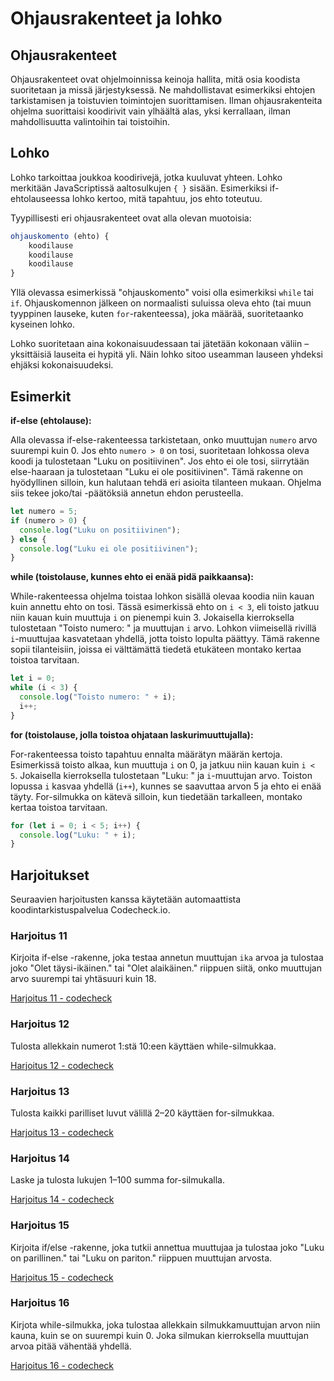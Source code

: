 
# Ohjausrakenteet ja lohko

## Ohjausrakenteet
Ohjausrakenteet ovat ohjelmoinnissa keinoja hallita, mitä osia koodista suoritetaan ja missä järjestyksessä. Ne mahdollistavat esimerkiksi ehtojen tarkistamisen ja toistuvien toimintojen suorittamisen. Ilman ohjausrakenteita ohjelma suorittaisi koodirivit vain ylhäältä alas, yksi kerrallaan, ilman mahdollisuutta valintoihin tai toistoihin.

## Lohko
Lohko tarkoittaa joukkoa koodirivejä, jotka kuuluvat yhteen. Lohko merkitään JavaScriptissä aaltosulkujen ```{ }``` sisään. Esimerkiksi if-ehtolauseessa lohko kertoo, mitä tapahtuu, jos ehto toteutuu.

Tyypillisesti eri ohjausrakenteet ovat alla olevan muotoisia:
```javascript
ohjauskomento (ehto) {
    koodilause
    koodilause
    koodilause
}
```

Yllä olevassa esimerkissä "ohjauskomento" voisi olla esimerkiksi ```while``` tai ```if```. Ohjauskomennon jälkeen on normaalisti suluissa oleva ehto (tai muun tyyppinen  lauseke, kuten ```for```-rakenteessa), joka määrää, suoritetaanko kyseinen lohko. 

Lohko suoritetaan aina kokonaisuudessaan tai jätetään kokonaan väliin – yksittäisiä lauseita ei hypitä yli. Näin lohko sitoo useamman lauseen yhdeksi ehjäksi kokonaisuudeksi.

## Esimerkit

**if-else (ehtolause):**

Alla olevassa if-else-rakenteessa tarkistetaan, onko muuttujan ```numero``` arvo suurempi kuin 0. Jos ehto ```numero > 0``` on tosi, suoritetaan lohkossa oleva koodi ja tulostetaan "Luku on positiivinen". Jos ehto ei ole tosi, siirrytään else-haaraan ja tulostetaan "Luku ei ole positiivinen". Tämä rakenne on hyödyllinen silloin, kun halutaan tehdä eri asioita tilanteen mukaan. Ohjelma siis tekee joko/tai -päätöksiä annetun ehdon perusteella.

```javascript
let numero = 5;
if (numero > 0) {
  console.log("Luku on positiivinen");
} else {
  console.log("Luku ei ole positiivinen");
}
```

**while (toistolause, kunnes ehto ei enää pidä paikkaansa):**

While-rakenteessa ohjelma toistaa lohkon sisällä olevaa koodia niin kauan kuin annettu ehto on tosi. Tässä esimerkissä ehto on ```i < 3```, eli toisto jatkuu niin kauan kuin muuttuja ```i``` on pienempi kuin 3. Jokaisella kierroksella tulostetaan "Toisto numero: " ja muuttujan ```i``` arvo. Lohkon viimeisellä rivillä ```i```-muuttujaa kasvatetaan yhdellä, jotta toisto lopulta päättyy. Tämä rakenne sopii tilanteisiin, joissa ei välttämättä tiedetä etukäteen montako kertaa toistoa tarvitaan.

```javascript
let i = 0;
while (i < 3) {
  console.log("Toisto numero: " + i);
  i++;
}
```

**for (toistolause, jolla toistoa ohjataan laskurimuuttujalla):**

For-rakenteessa toisto tapahtuu ennalta määrätyn määrän kertoja. Esimerkissä toisto alkaa, kun muuttuja ```i``` on 0, ja jatkuu niin kauan kuin ```i < 5```. Jokaisella kierroksella tulostetaan "Luku: " ja ```i```-muuttujan arvo. Toiston lopussa ```i``` kasvaa yhdellä (```i++```), kunnes se saavuttaa arvon 5 ja ehto ei enää täyty. For-silmukka on kätevä silloin, kun tiedetään tarkalleen, montako kertaa toistoa tarvitaan.

```javascript
for (let i = 0; i < 5; i++) {
  console.log("Luku: " + i);
}
```
## Harjoitukset

Seuraavien harjoitusten kanssa käytetään automaattista koodintarkistuspalvelua Codecheck.io. 

### Harjoitus 11

Kirjoita if-else -rakenne, joka testaa annetun muuttujan ```ika``` arvoa ja tulostaa joko "Olet täysi-ikäinen." tai "Olet alaikäinen." riippuen siitä, onko muuttujan arvo suurempi tai yhtäsuuri kuin 18.

[Harjoitus 11 - codecheck](https://codecheck.io/files/2504120812xlv5gvm3o8dzdnftrm4hfuo8)

### Harjoitus 12

Tulosta allekkain numerot 1:stä 10:een käyttäen while-silmukkaa.

[Harjoitus 12 - codecheck](https://codecheck.io/files/25041208574nnhjke606ro06mequuw27zyc)

### Harjoitus 13

Tulosta kaikki parilliset luvut välillä 2–20 käyttäen for-silmukkaa. 

[Harjoitus 13 - codecheck](https://codecheck.io/files/2504120917atbm2tidd4o3yxni5bkjsw3b9)

### Harjoitus 14

Laske ja tulosta lukujen 1–100 summa for-silmukalla.

[Harjoitus 14 - codecheck](https://codecheck.io/files/25041209263wbzgmmo54fwyjx6p1w5s4mrk)

### Harjoitus 15

Kirjoita if/else -rakenne, joka tutkii annettua muuttujaa ja tulostaa joko "Luku on parillinen." tai "Luku on pariton." riippuen muuttujan arvosta.

[Harjoitus 15 - codecheck](https://codecheck.io/files/2504120936c1etuvc3iivrwnw3v2jpfbi81)

### Harjoitus 16

Kirjota while-silmukka, joka tulostaa allekkain silmukkamuuttujan arvon niin kauna, kuin se on suurempi kuin 0. Joka silmukan kierroksella muuttujan arvoa pitää vähentää yhdellä.

[Harjoitus 16 - codecheck](https://codecheck.io/files/2504120944azomttm6s1kd352mc2d4l9kfi)

